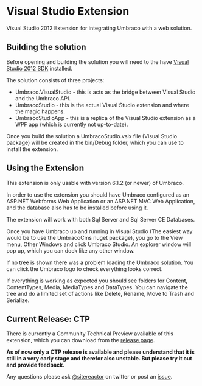 Visual Studio Extension
=======================

Visual Studio 2012 Extension for integrating Umbraco with a web solution.

## Building the solution ##

Before opening and building the solution you will need to the have [Visual Studio 2012 SDK](http://www.microsoft.com/en-us/download/details.aspx?id=30668) installed.

The solution consists of three projects:

- Umbraco.VisualStudio - this is acts as the bridge between Visual Studio and the Umbraco API.
- UmbracoStudio - this is the actual Visual Studio extension and where the magic happens.
- UmbracoStudioApp - this is a replica of the Visual Studio extension as a WPF app (which is currently not up-to-date).

Once you build the solution a UmbracoStudio.vsix file (Visual Studio package) will be created in the bin/Debug folder, which you can use to install the extension.

## Using the Extension ##

This extension is only usable with version 6.1.2 (or newer) of Umbraco.

In order to use the extension you should have Umbraco configured as an ASP.NET Webforms Web Application or an ASP.NET MVC Web Application, and the database also has to be installed before using it.

The extension will work with both Sql Server and Sql Server CE Databases.

Once you have Umbraco up and running in Visual Studio (The easiest way would be to use the UmbracoCms nuget package), you go to the View menu, Other Windows and click Umbraco Studio. An explorer window will pop up, which you can dock like any other window.

If no tree is shown there was a problem loading the Umbraco solution. You can click the Umbraco logo to check everything looks correct.

If everything is working as expected you should see folders for Content, ContentTypes, Media, MediaTypes and DataTypes.
You can navigate the tree and do a limited set of actions like Delete, Rename, Move to Trash and Serialize.


## Current Release: CTP ##

There is currently a Community Technical Preview available of this extension, which you can download from the [release page](https://github.com/umbraco/Visual-Studio-Extension/releases).

**As of now only a CTP release is available and please understand that it is still in a very early stage and therefor also unstable. But please try it out and provide feedback.**

Any questions please ask [@sitereactor](http://twitter.com/sitereactor) on twitter or post an [issue](https://github.com/umbraco/Visual-Studio-Extension/issues).
